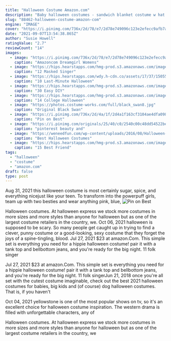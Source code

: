 ```yaml
---
title: "Halloween Costume Amazon.com"
description: "Baby halloween costumes - sandwich blanket costume w hat - photography props for newborn pictures infant boy girl 0-3 6-9 12-18 months 4.7 out of 5 stars 1,078 $12.49 $ 12 . 49"
slug: "88462-halloween-costume-amazon-com"
engine: "IMAGE"
cover: "https://i.pinimg.com/736x/2d/78/e7/2d78e749096c123e2efecc9afb7a74a5.jpg"
date: "2021-09-07T13:54:38.865Z"
author: "Susie Howell"
ratingValue: "2.7"
reviewCount: "14"
images:
  - image: "https://i.pinimg.com/736x/2d/78/e7/2d78e749096c123e2efecc9afb7a74a5.jpg"
    caption: "Amazoncom Dreamgirl Womens"
  - image: "https://hips.hearstapps.com/hmg-prod.s3.amazonaws.com/images/the-masked-singer-peacock-costume-1561056996.jpg?resize=480:*"
    caption: "12 Masked Singer"
  - image: "https://hips.hearstapps.com/wdy.h-cdn.co/assets/17/37/1505505611-couplescostume-aleagueoftheirown-7.jpg?crop=1.0xw:1xh;center,top&resize=768:*"
    caption: "10 Last-Minute Halloween"
  - image: "https://hips.hearstapps.com/hmg-prod.s3.amazonaws.com/images/dominos-costume-1530049068.jpg?crop=1xw:1xh;center,top&resize=768:*"
    caption: "30 Easy DIY"
  - image: "https://hips.hearstapps.com/hmg-prod.s3.amazonaws.com/images/20760023-161003687782628-6313013209657769984-n-1530110328.jpg?crop=0.7925925925925926xw:1xh;center,top&resize=480:*"
    caption: "14 College Halloween"
  - image: "https://photos.costume-works.com/full/black_swan8.jpg"
    caption: "Original Black Swan"
  - image: "https://i.pinimg.com/736x/2d/4a/1f/2d4a1f163cf3104ae4dfa098c4f26709.jpg"
    caption: "Pin on Best"
  - image: "https://i.pinimg.com/originals/25/40/c0/2540c00c48dd54522bebfa70748a7139.jpg"
    caption: "pinterest beauty and"
  - image: "https://weneedfun.com/wp-content/uploads/2016/08/Halloween-Costumes-For-Men-11-692x1024.jpg"
    caption: "Best Halloween Costumes"
  - image: "https://hips.hearstapps.com/hmg-prod.s3.amazonaws.com/images/lucy-ethel-friend-halloween-costumes-1528921326.jpg?crop=1xw:0.9995121951219512xh;center,top&resize=768:*"
    caption: "15 Best Friend"
tags:
  - "halloween"
  - "costume"
  - "amazon.com"
draft: false
type: post
---
```


Aug 31, 2021 this halloween costume is most certainly sugar, spice, and everything nicejust like your teen. To transform into the powerpuff girls, team up with two besties and wear anything pink, blue,
![Pin on Best](https://i.pinimg.com/736x/2d/4a/1f/2d4a1f163cf3104ae4dfa098c4f26709.jpg "Pin on Best")

Halloween costumes. At halloween express we stock more costumes in more sizes and more styles than anyone for halloween but as one of the largest costume retailers in the country, we. Oct 06, 2021 halloween is supposed to be scary. So many people get caught up in trying to find a clever, punny costume or a good-looking, sexy costume that they forget the joys of a spine-tingling, blood. Jul 27, 2021 $23 at amazon.Com. This simple set is everything you need for a hippie halloween costume! pair it with a tank top and bellbottom jeans, and you&#39;re ready for the big night. 11 folk singer
<!--inArticleAds-->

<!--galleryOne-->

Jul 27, 2021 $23 at amazon.Com. This simple set is everything you need for a hippie halloween costume! pair it with a tank top and bellbottom jeans, and you're ready for the big night. 11 folk singerJun 21, 2018 once you're all set with the cutest costume imaginable, check out the best 2021 halloween costumes for babies, big kids and (of course) dog halloween costumes. That is, if you haven't
<!--inArticleAds-->

<!--galleryTwo-->

Oct 04, 2021 yellowstone is one of the most popular shows on tv, so it's an excellent choice for halloween costume inspiration. The western drama is filled with unforgettable characters, any of
<!--galleryThree-->

Halloween costumes. At halloween express we stock more costumes in more sizes and more styles than anyone for halloween but as one of the largest costume retailers in the country, we